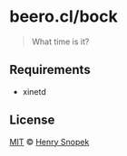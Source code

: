# beero.cl/bock
> What time is it?

## Requirements
- xinetd

## License
[MIT](license.md) © [Henry Snopek](//hhsnopek.com)
